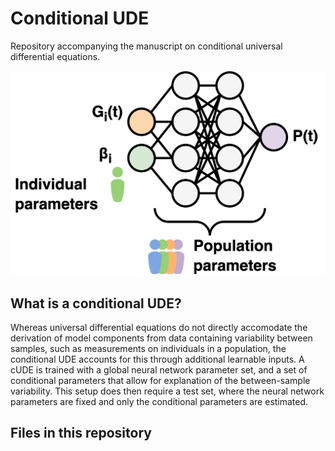# Conditional UDE
Repository accompanying the manuscript on conditional universal differential equations.

![Conditional UDE](assets/cude_schema.png)

## What is a conditional UDE?
Whereas universal differential equations do not directly accomodate the derivation of model components from data containing variability between samples, such as measurements on individuals in a population, the conditional UDE accounts for this through additional learnable inputs. A cUDE is trained with a global neural network parameter set, and a set of conditional parameters that allow for explanation of the between-sample variability. This setup does then require a test set, where the neural network parameters are fixed and only the conditional parameters are estimated.

## Files in this repository
<!-- TODO: add explanation -->
